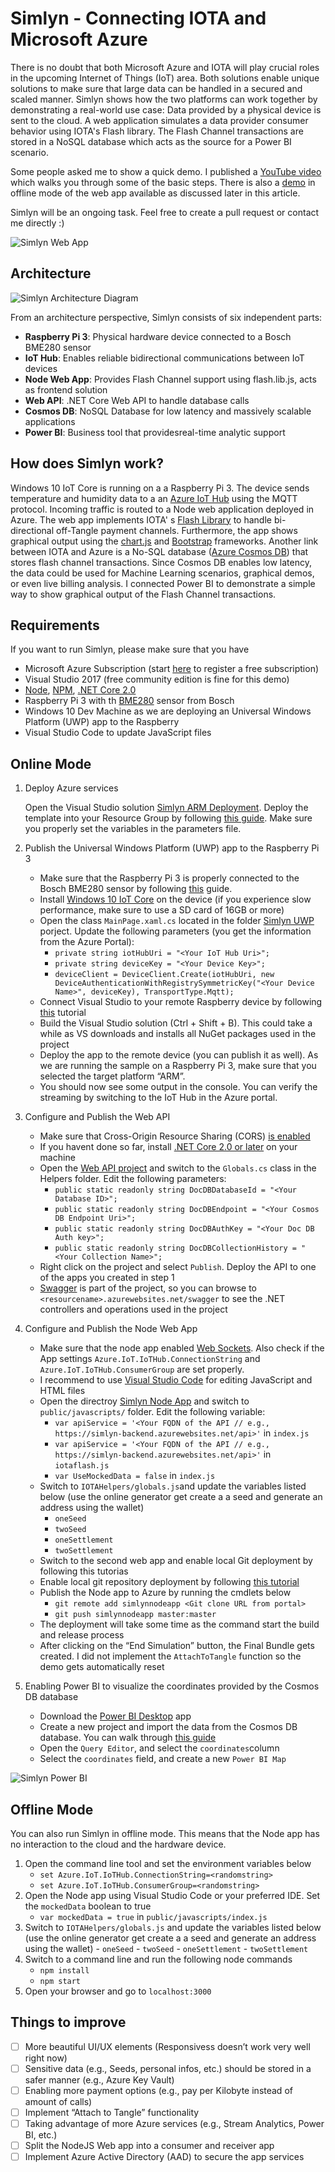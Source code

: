 # Simlyn - Connecting IOTA and Microsoft Azure

There is no doubt that both Microsoft Azure and IOTA will play crucial roles in the upcoming Internet of Things (IoT) area. Both solutions enable unique solutions to make sure that large data can be handled in a secured and scaled manner. Simlyn shows how the two platforms can work together by demonstrating a real-world use case: Data provided by a physical device is sent to the cloud. A web application simulates a data provider consumer behavior using IOTA's Flash library. The Flash Channel transactions are stored in a NoSQL database which acts as the source for a Power BI scenario.

Some people asked me to show a quick demo. I published a [YouTube video](https://youtu.be/DZvTg52JB04) which walks you through some of the basic steps. There is also a [demo](https://iotawsflashpoc.azurewebsites.net/) in offline mode of the web app available as discussed later in this article.

Simlyn will be an ongoing task. Feel free to create a pull request or contact me directly :)

![Simlyn Web App](https://raw.githubusercontent.com/chris-to-pher/Simlyn/master/Screenshots/Simlyn_WebApp%20-%20New.JPG)

## Architecture

![Simlyn Architecture Diagram](https://raw.githubusercontent.com/chris-to-pher/Simlyn/master/Screenshots/Simlyn_Architecture.jpg)

From an architecture perspective, Simlyn consists of six independent parts:

- **Raspberry Pi 3**: Physical hardware device connected to a Bosch BME280 sensor
- **IoT Hub**: Enables reliable bidirectional communications between IoT devices
- **Node Web App**: Provides Flash Channel support using flash.lib.js, acts as frontend solution
- **Web API**: .NET Core Web API to handle database calls
- **Cosmos DB**: NoSQL Database for low latency and massively scalable applications
- **Power BI**: Business tool that providesreal-time analytic support

## How does Simlyn work?
Windows 10 IoT Core is running on a a Raspberry Pi 3. The device sends temperature and humidity data to a an [Azure IoT Hub](https://azure.microsoft.com/en-us/services/iot-hub/) using the MQTT protocol. Incoming traffic is routed to a Node web application deployed in Azure. The web app implements IOTA' s [Flash Library](https://github.com/iotaledger/iota.flash.js) to handle bi-directional off-Tangle payment channels. Furthermore, the app shows graphical output using the [chart.js](https://github.com/chartjs) and [Bootstrap](https://github.com/twbs/bootstrap) frameworks. Another link between IOTA and Azure is a No-SQL database ([Azure Cosmos DB](https://azure.microsoft.com/en-us/services/cosmos-db/)) that stores flash channel transactions. Since Cosmos DB enables low latency, the data could be used for Machine Learning scenarios, graphical demos, or even live billing analysis. I connected Power BI to demonstrate a simple way to show graphical output of the Flash Channel transactions.

## Requirements
If you want to run Simlyn, please make sure that you have

-	Microsoft Azure Subscription (start [here](https://azure.microsoft.com/en-us/free/) to register a free subscription)
-	Visual Studio 2017 (free community edition is fine for this demo)
-	[Node](https://nodejs.org/en/), [NPM](https://www.npmjs.com/get-npm), [.NET Core 2.0](https://www.microsoft.com/net/download/windows)
-	Raspberry Pi 3 with th [BME280](https://www.adafruit.com/product/2652) sensor from Bosch
-   Windows 10 Dev Machine as we are deploying an Universal Windows Platform (UWP) app to the Raspberry
-   Visual Studio Code to update JavaScript files

## Online Mode
1.	Deploy Azure services

    Open the Visual Studio solution [Simlyn ARM Deployment](https://github.com/chris-to-pher/Simlyn/tree/master/Simlyn%20ARM%20Deployment). Deploy the template into your Resource Group by following [this guide](https://docs.microsoft.com/en-us/azure/azure-resource-manager/vs-azure-tools-resource-groups-deployment-projects-create-deploy#deploy-the-resource-group-project-to-azure). Make sure you properly set the variables in the parameters file. 

2.	Publish the Universal Windows Platform (UWP) app to the Raspberry Pi 3

    - Make sure that the Raspberry Pi 3 is properly connected to the Bosch BME280 sensor by following [this](https://www.raspberrypi-spy.co.uk/2016/07/using-bme280-i2c-temperature-pressure-sensor-in-python/) guide.
    -	Install [Windows 10 IoT Core](https://docs.microsoft.com/en-us/windows/iot-core/connect-your-device/iotdashboard) on the device (if you experience slow performance, make sure to use a SD card of 16GB or more)
    - Open the class `MainPage.xaml.cs` located in the folder [Simlyn UWP](https://github.com/chris-to-pher/Simlyn/tree/master/Simlyn%20UWP) porject. Update the following parameters (you get the information from the Azure Portal):
        - `private string iotHubUri = "<Your IoT Hub Uri>";`
        - `private string deviceKey = "<Your Device Key>";`
        - `deviceClient = DeviceClient.Create(iotHubUri, new DeviceAuthenticationWithRegistrySymmetricKey("<Your Device Name>", deviceKey), TransportType.Mqtt);`
    - Connect Visual Studio to your remote Raspberry device by following [this](https://docs.microsoft.com/en-us/windows/iot-core/develop-your-app/appdeployment) tutorial
    - Build the Visual Studio solution (Ctrl + Shift + B). This could take a while as VS downloads and installs all NuGet packages used in the project
    - Deploy the app to the remote device (you can publish it as well). As we are running the sample on a Raspberry Pi 3, make sure that you selected the target platform “ARM”.
    - You should now see some output in the console. You can verify the streaming by switching to the IoT Hub in the Azure portal.

3. Configure and Publish the Web API

    - Make sure that Cross-Origin Resource Sharing (CORS) [is enabled](https://docs.microsoft.com/en-us/rest/api/storageservices/cross-origin-resource-sharing--cors--support-for-the-azure-storage-services)
	- If you havent done so far, install [.NET Core 2.0 or later](https://www.microsoft.com/net/download/windows) on your machine
    - Open the [Web API project](https://github.com/chris-to-pher/Simlyn/tree/master/Simlyn%20Web%20API) and switch to the `Globals.cs` class in the Helpers folder. Edit the following parameters:
        - `public static readonly string DocDBDatabaseId = "<Your Database ID>";`
        - `public static readonly string DocDBEndpoint = "<Your Cosmos DB Endpoint Uri>";`
        - `public static readonly string DocDBAuthKey = "<Your Doc DB Auth key>";`
        - `public static readonly string DocDBCollectionHistory = "<Your Collection Name>";`
    - Right click on the project and select `Publish`. Deploy the API to one of the apps you created in step 1
    - [Swagger](https://swagger.io/) is part of the project, so you can browse to `<resourcename>.azurewebsites.net/swagger` to see the .NET controllers and operations used in the project
   
4.	Configure and Publish the Node Web App

    - Make sure that the node app enabled [Web Sockets](https://azure.microsoft.com/en-us/blog/introduction-to-websockets-on-windows-azure-web-sites/). Also check if the App settings `Azure.IoT.IoTHub.ConnectionString` and `Azure.IoT.IoTHub.ConsumerGroup` are set properly.
	- I recommend to use [Visual Studio Code](https://code.visualstudio.com/) for editing JavaScript and HTML files
    - Open the directroy [Simlyn Node App](https://blaaah.de) and switch to `public/javascripts/` folder. Edit the following variable: 
        - `var apiService = '<Your FQDN of the API // e.g., https://simlyn-backend.azurewebsites.net/api>'` in `index.js`
		- `var apiService = '<Your FQDN of the API // e.g., https://simlyn-backend.azurewebsites.net/api>'` in `iotaflash.js`
		- `var UseMockedData = false` in `index.js`
	- Switch to `IOTAHelpers/globals.js`and update the variables listed below  (use the online generator get create a a seed and generate an address using the wallet)
		- `oneSeed`
		- `twoSeed`
		- `oneSettlement`
		- `twoSettlement`
    - Switch to the second web app and enable local Git deployment by following this tutorias
	- Enable local git repository deployment by following [this tutorial](https://docs.microsoft.com/en-us/azure/app-service/app-service-deploy-local-git)
    - Publish the Node app to Azure by running the cmdlets below
        - `git remote add simlynnodeapp <Git clone URL from portal>`
        - `git push simlynnodeapp master:master`
    - The deployment will take some time as the command start the build and release process
    - After clicking on the “End Simulation” button, the Final Bundle gets created. I did not implement the `AttachToTangle` function so the demo gets automatically reset
    
4. Enabling Power BI to visualize the coordinates provided by the Cosmos DB database

    - Download the [Power BI Desktop](https://powerbi.microsoft.com/de-de/desktop/) app
    - Create a new project and import the data from the Cosmos DB database. You can walk through [this guide](https://docs.microsoft.com/en-us/azure/cosmos-db/powerbi-visualize)
    - Open the `Query Editor`, and select the `coordinates`column
    - Select the `coordinates` field, and create a new `Power BI Map`

![Simlyn Power BI](https://raw.githubusercontent.com/chris-to-pher/Simlyn/master/Screenshots/Simlyn_PowerBi.JPG)

## Offline Mode
You can also run Simlyn in offline mode. This means that the Node app has no interaction to the cloud and the hardware device.

1. Open the command line tool and set the environment variables below
    - `set Azure.IoT.IoTHub.ConnectionString=<randomstring>`
    - `set Azure.IoT.IoTHub.ConsumerGroup=<randomstring>`
2. Open the Node app using Visual Studio Code or your preferred IDE. Set the `mockedData` boolean to true 
    - `var mockedData = true` in `public/javascripts/index.js`
3.  Switch to `IOTAHelpers/globals.js` and update the variables listed below (use the online generator get create a a seed and generate an address using the wallet)
		- `oneSeed`
		- `twoSeed`
		- `oneSettlement`
		- `twoSettlement`
3. Switch to a command line and run the following node commands
    - `npm install`
    - `npm start`
4. Open your browser and go to `localhost:3000`

## Things to improve
- [ ] More beautiful UI/UX elements (Responsivess doesn’t work very well right now)
- [ ] Sensitive data (e.g., Seeds, personal infos, etc.) should be stored in a safer manner (e.g., Azure Key Vault)
- [ ] Enabling more payment options (e.g., pay per Kilobyte instead of amount of calls)
- [ ] Implement “Attach to Tangle” functionality
- [ ] Taking advantage of more Azure services (e.g., Stream Analytics, Power BI, etc.)
- [ ] Split the NodeJS Web app into a consumer and receiver app
- [ ] Implement Azure Active Directory (AAD) to secure the app services
